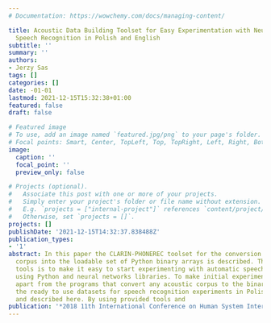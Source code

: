 ```yaml
---
# Documentation: https://wowchemy.com/docs/managing-content/

title: Acoustic Data Building Toolset for Easy Experimentation with Neural Network-based
  Speech Recognition in Polish and English
subtitle: ''
summary: ''
authors:
- Jerzy Sas
tags: []
categories: []
date: -01-01
lastmod: 2021-12-15T15:32:38+01:00
featured: false
draft: false

# Featured image
# To use, add an image named `featured.jpg/png` to your page's folder.
# Focal points: Smart, Center, TopLeft, Top, TopRight, Left, Right, BottomLeft, Bottom, BottomRight.
image:
  caption: ''
  focal_point: ''
  preview_only: false

# Projects (optional).
#   Associate this post with one or more of your projects.
#   Simply enter your project's folder or file name without extension.
#   E.g. `projects = ["internal-project"]` references `content/project/deep-learning/index.md`.
#   Otherwise, set `projects = []`.
projects: []
publishDate: '2021-12-15T14:32:37.838488Z'
publication_types:
- '1'
abstract: In this paper the CLARIN-PHONEREC toolset for the conversion of an acoustic
  corpus into the loadable set of Python binary arrays is described. The aim of the
  tools is to make it easy to start experimenting with automatic speech recognition
  using Python and neural networks libraries. To make initial experiments even easier,
  apart from the programs that convert any acoustic corpus to the binary shape, also
  the ready to use datasets for speech recognition experiments in Polish are provided
  and described here. By using provided tools and
publication: '*2018 11th International Conference on Human System Interaction (HSI)*'
---
```

